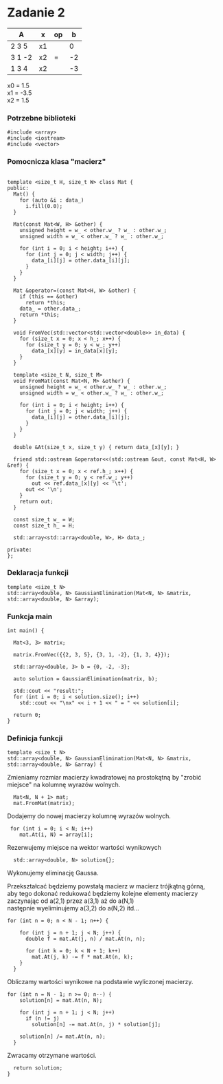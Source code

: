 # Zadanie 2

| A       | x  | op| b |
| ------- | ---|---| --- |
| 2 3 5   | x1 |   |  0  | 
| 3 1 -2  | x2 | = | -2  |
| 1 3 4   | x2 |   | -3  |

x0 = 1.5<br>
x1 = -3.5<br>
x2 = 1.5<br>


### Potrzebne biblioteki

```
#include <array>
#include <iostream>
#include <vector>
```

### Pomocnicza klasa "macierz"

```

template <size_t H, size_t W> class Mat {
public:
  Mat() {
    for (auto &i : data_)
      i.fill(0.0);
  }

  Mat(const Mat<W, H> &other) {
    unsigned height = w_ < other.w_ ? w_ : other.w_;
    unsigned width = w_ < other.w_ ? w_ : other.w_;

    for (int i = 0; i < height; i++) {
      for (int j = 0; j < width; j++) {
        data_[i][j] = other.data_[i][j];
      }
    }
  }

  Mat &operator=(const Mat<H, W> &other) {
    if (this == &other)
      return *this;
    data_ = other.data_;
    return *this;
  }

  void FromVec(std::vector<std::vector<double>> in_data) {
    for (size_t x = 0; x < h_; x++) {
      for (size_t y = 0; y < w_; y++)
        data_[x][y] = in_data[x][y];
    }
  }

  template <size_t N, size_t M> 
  void FromMat(const Mat<N, M> &other) {
    unsigned height = w_ < other.w_ ? w_ : other.w_;
    unsigned width = w_ < other.w_ ? w_ : other.w_;

    for (int i = 0; i < height; i++) {
      for (int j = 0; j < width; j++) {
        data_[i][j] = other.data_[i][j];
      }
    }
  }

  double &At(size_t x, size_t y) { return data_[x][y]; }

  friend std::ostream &operator<<(std::ostream &out, const Mat<H, W> &ref) {
    for (size_t x = 0; x < ref.h_; x++) {
      for (size_t y = 0; y < ref.w_; y++)
        out << ref.data_[x][y] << '\t';
      out << '\n';
    }
    return out;
  }

  const size_t w_ = W;
  const size_t h_ = H;

  std::array<std::array<double, W>, H> data_;

private:
};
```

### Deklaracja funkcji

```
template <size_t N>
std::array<double, N> GaussianElimination(Mat<N, N> &matrix, std::array<double, N> &array);

```

### Funkcja main


```
int main() {

  Mat<3, 3> matrix;

  matrix.FromVec({{2, 3, 5}, {3, 1, -2}, {1, 3, 4}});

  std::array<double, 3> b = {0, -2, -3};

  auto solution = GaussianElimination(matrix, b);

  std::cout << "result:";
  for (int i = 0; i < solution.size(); i++)
    std::cout << "\nx" << i + 1 << " = " << solution[i];

  return 0;
}
```

### Definicja funkcji

```
template <size_t N>
std::array<double, N> GaussianElimination(Mat<N, N> &matrix, std::array<double, N> &array) {
 ```

Zmieniamy rozmiar macierzy kwadratowej na prostokątną by "zrobić miejsce" na kolumnę wyrazów wolnych.

```
  Mat<N, N + 1> mat;
  mat.FromMat(matrix);
```

Dodajemy do nowej macierzy kolumnę wyrazów wolnych.

```
 for (int i = 0; i < N; i++)
    mat.At(i, N) = array[i];
```

Rezerwujemy miejsce na wektor wartości wynikowych

```
  std::array<double, N> solution{};
```

Wykonujemy eliminację Gaussa.

Przekształcać będziemy powstałą macierz w macierz trójkątną górną,<br>
aby tego dokonać redukować będziemy kolejne elementy
macierzy zaczynając od a(2,1) przez a(3,1) aż do a(N,1) <br>
następnie wyeliminujemy a(3,2) do a(N,2) 
itd...

```
for (int n = 0; n < N - 1; n++) {

    for (int j = n + 1; j < N; j++) {
      double f = mat.At(j, n) / mat.At(n, n);

      for (int k = 0; k < N + 1; k++)
        mat.At(j, k) -= f * mat.At(n, k);
    }
  }
```

Obliczamy wartości wynikowe na podstawie wyliczonej macierzy.

```
for (int n = N - 1; n >= 0; n--) {
    solution[n] = mat.At(n, N);

    for (int j = n + 1; j < N; j++) 
      if (n != j) 
        solution[n] -= mat.At(n, j) * solution[j];
      
    solution[n] /= mat.At(n, n);
  }

```
Zwracamy otrzymane wartości. 
```
  return solution;
}

```